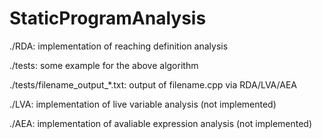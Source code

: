 # StaticProgramAnalysis

./RDA: implementation of reaching definition analysis

./tests: some example for the above algorithm

./tests/filename_output_*.txt: output of filename.cpp via RDA/LVA/AEA


./LVA: implementation of live variable analysis (not implemented)

./AEA: implementation of avaliable expression analysis (not implemented)
